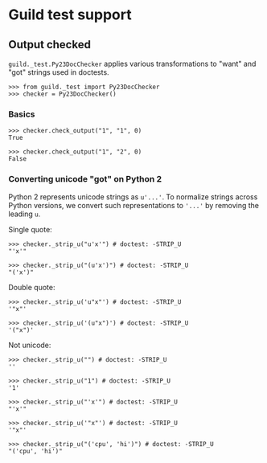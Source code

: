 # Guild test support

## Output checked

`guild._test.Py23DocChecker` applies various transformations to "want"
and "got" strings used in doctests.

    >>> from guild._test import Py23DocChecker
    >>> checker = Py23DocChecker()

### Basics

    >>> checker.check_output("1", "1", 0)
    True

    >>> checker.check_output("1", "2", 0)
    False

### Converting unicode "got" on Python 2

Python 2 represents unicode strings as `u'...'`. To normalize strings
across Python versions, we convert such representations to `'...'` by
removing the leading `u`.

Single quote:

    >>> checker._strip_u("u'x'") # doctest: -STRIP_U
    "'x'"

    >>> checker._strip_u("(u'x')") # doctest: -STRIP_U
    "('x')"

Double quote:

    >>> checker._strip_u('u"x"') # doctest: -STRIP_U
    '"x"'

    >>> checker._strip_u('(u"x")') # doctest: -STRIP_U
    '("x")'

Not unicode:

    >>> checker._strip_u("") # doctest: -STRIP_U
    ''

    >>> checker._strip_u("1") # doctest: -STRIP_U
    '1'

    >>> checker._strip_u("'x'") # doctest: -STRIP_U
    "'x'"

    >>> checker._strip_u('"x"') # doctest: -STRIP_U
    '"x"'

    >>> checker._strip_u("('cpu', 'hi')") # doctest: -STRIP_U
    "('cpu', 'hi')"
